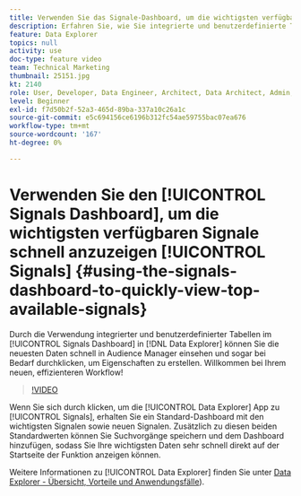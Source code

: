 ```yaml
---
title: Verwenden Sie das Signale-Dashboard, um die wichtigsten verfügbaren Signale schnell anzuzeigen
description: Erfahren Sie, wie Sie integrierte und benutzerdefinierte Tabellen im Signale-Dashboard in Data Explorer verwenden. Sie können schnell die neuesten Daten sehen, die in Audience Manager eingehen, und sich sogar durchklicken, um bei Bedarf Eigenschaften zu erstellen. Willkommen bei Ihrem neuen, effizienteren Workflow!
feature: Data Explorer
topics: null
activity: use
doc-type: feature video
team: Technical Marketing
thumbnail: 25151.jpg
kt: 2140
role: User, Developer, Data Engineer, Architect, Data Architect, Admin, Leader
level: Beginner
exl-id: f7d50b2f-52a3-465d-89ba-337a10c26a1c
source-git-commit: e5c694156ce6196b312fc54ae59755bac07ea676
workflow-type: tm+mt
source-wordcount: '167'
ht-degree: 0%

---
```


# Verwenden Sie den [!UICONTROL Signals Dashboard], um die wichtigsten verfügbaren Signale schnell anzuzeigen [!UICONTROL Signals] {#using-the-signals-dashboard-to-quickly-view-top-available-signals}

Durch die Verwendung integrierter und benutzerdefinierter Tabellen im [!UICONTROL Signals Dashboard] in [!DNL Data Explorer] können Sie die neuesten Daten schnell in Audience Manager einsehen und sogar bei Bedarf durchklicken, um Eigenschaften zu erstellen. Willkommen bei Ihrem neuen, effizienteren Workflow!

>[!VIDEO](https://video.tv.adobe.com/v/25151/?quality=12)

Wenn Sie sich durch klicken, um die [!UICONTROL Data Explorer] App zu [!UICONTROL Signals], erhalten Sie ein Standard-Dashboard mit den wichtigsten Signalen sowie neuen Signalen. Zusätzlich zu diesen beiden Standardwerten können Sie Suchvorgänge speichern und dem Dashboard hinzufügen, sodass Sie Ihre wichtigsten Daten sehr schnell direkt auf der Startseite der Funktion anzeigen können.

Weitere Informationen zu [!UICONTROL Data Explorer] finden Sie unter [Data Explorer - Übersicht, Vorteile und Anwendungsfälle](https://experienceleague.adobe.com/docs/audience-manager/user-guide/features/data-explorer/data-explorer-overview.html?lang=de)).
